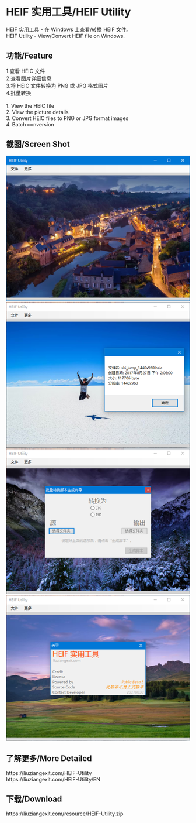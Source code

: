 ﻿# HEIF 实用工具/HEIF Utility
HEIF 实用工具 - 在 Windows 上查看/转换 HEIF 文件。
<br>
HEIF Utility - View/Convert HEIF file on Windows.
<br>
<h2>功能/Feature</h2>
1.查看 HEIC 文件<br>
2.查看图片详细信息<br>
3.将 HEIC 文件转换为 PNG 或 JPG 格式图片<br>
4.批量转换<br>
<br>
1. View the HEIC file<br>
2. View the picture details<br>
3. Convert HEIC files to PNG or JPG format images<br>
4. Batch conversion
<br>
<h2>截图/Screen Shot</h2>
<img src="/img/HEIFUScreenShot1.PNG"><br>
<img src="/img/HEIFUScreenShot2.PNG"><br>
<img src="/img/HEIFUScreenShot3.PNG"><br>
<img src="/img/HEIFUScreenShot4.PNG">
<br>
<h2>了解更多/More Detailed</h2>
https://liuziangexit.com/HEIF-Utility<br>
https://liuziangexit.com/HEIF-Utility/EN
<h2>下载/Download</h2>
https://liuziangexit.com/resource/HEIF-Utility.zip
